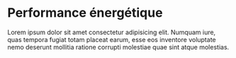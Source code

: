 # Performance énergétique

Lorem ipsum dolor sit amet consectetur adipisicing elit. Numquam iure,
quas tempora fugiat totam placeat earum, esse eos inventore voluptate
nemo deserunt mollitia ratione corrupti molestiae quae sint atque
molestias.
